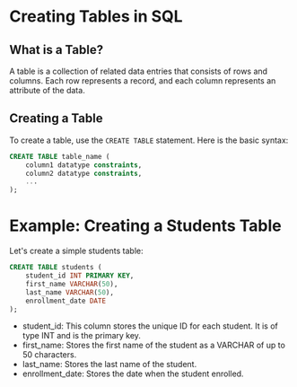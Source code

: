 # Creating Tables in SQL

## What is a Table?
A table is a collection of related data entries that consists of rows and columns. Each row represents a record, and each column represents an attribute of the data.

## Creating a Table
To create a table, use the `CREATE TABLE` statement. Here is the basic syntax:

```sql
CREATE TABLE table_name (
    column1 datatype constraints,
    column2 datatype constraints,
    ...
);
```

# Example: Creating a Students Table
Let's create a simple students table:

```sql
CREATE TABLE students (
    student_id INT PRIMARY KEY,
    first_name VARCHAR(50),
    last_name VARCHAR(50),
    enrollment_date DATE
);
```

- student_id: This column stores the unique ID for each student. It is of type INT and is the primary key.
- first_name: Stores the first name of the student as a VARCHAR of up to 50 characters.
- last_name: Stores the last name of the student.
- enrollment_date: Stores the date when the student enrolled.

